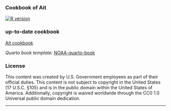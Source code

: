 ### Cookbook of Ait

[![R version](https://img.shields.io/badge/R-v4.3.0-salmon)](https://www.r-project.org)

### up-to-date cookbook

[Ait cookbook](https://w1996jy.github.io/Aitcookbook/)

*Quarto book template:* [ NOAA-quarto-book](https://github.com/nmfs-opensci/NOAA-quarto-book)
 


### License

This content was created by U.S. Government employees as part of their official duties. This content is not subject to copyright in the United States (17 U.S.C. §105) and is in the public domain within the United States of America. Additionally, copyright is waived worldwide through the CC0 1.0 Universal public domain dedication.

<hr>

